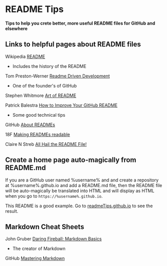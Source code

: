 README Tips
===

**Tips to help you crete better, more useful README files for GitHub and elsewhere**

## Links to helpful pages about README files

Wikipedia [README ]( https://en.wikipedia.org/wiki/README )
* Includes the history of the README

Tom Preston-Werner [Readme Driven Development]( http://tom.preston-werner.com/2010/08/23/readme-driven-development.html )
* One of the founder's of GitHub 

Stephen Whitmore [ Art of README ]( https://github.com/noffle/art-of-readme )

Patrick Balestra [How to Improve Your GitHub README]( http://blog.patrickbalestra.com/post/156487921566/how-to-improve-your-github-readme )
* Some good technical tips

GitHub [ About READMEs ]( https://help.github.com/articles/about-readmes/ )

18F [Making READMEs readable]( https://pages.18f.gov/open-source-guide/making-readmes-readable/ )

Claire N Streb [All Hail the README File!]( http://clairenstreb.blogspot.com/2015/09/all-hail-readme-file.html )

## Create a home page auto-magically from README.md

If you are a GitHub user named %username% and and create a repository at %username%.github.io and add a README.md file,
then the README file will be auto-magically be translated into HTML and will display as HTML when you go to `https://%username%.github.io`.

This README is a good example. Go to [readmeTips.github.io]( https://readmeTips.github.io ) to see the result.


## Markdown Cheat Sheets 

John Gruber [Daring Fireball: Markdown Basics ]( http://daringfireball.net/projects/markdown/basics )
* The creator of Markdown

GitHub [ Mastering Markdown ]( https://guides.github.com/features/mastering-markdown/ )

<!--
<details>
<summary>summary</summary>
aaa bbb ccc

</details>
-->

